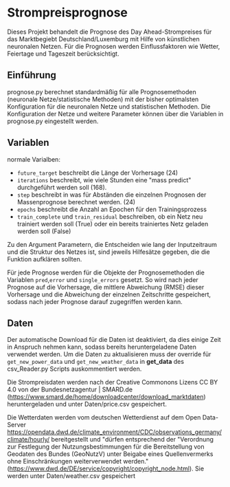 # Strompreisprognose
Dieses Projekt behandelt die Prognose des Day Ahead-Strompreises für das Marktbegiebt Deutschland/Luxemburg mit Hilfe von künstlichen neuronalen Netzen. Für die Prognosen werden Einflussfaktoren wie Wetter, Feiertage und Tageszeit berücksichtigt.

## Einführung
prognose.py berechnet standardmäßig für alle Prognosemethoden (neuronale Netze/statistische Methoden) mit der bisher optimalsten Konfiguration für die neuronalen Netze und statistischen Methoden. 
Die Konfiguration der Netze und weitere Parameter können über die Variablen in prognose.py eingestellt werden. 


## Variablen
normale Varialben:
- `future_target` beschreibt die Länge der Vorhersage (24)
- `iterations` beschreibt, wie viele Stunden eine "mass predict" durchgeführt werden soll (168). 
- `step` beschreibt in was für Abständen die einzelnen Prognosen der Massenprognose berechnet werden. (24)
- `epochs` beschreibt die Anzahl an Epochen für den Trainingsprozess
- `train_complete` und `train_residual` beschreiben, ob ein Netz neu trainiert werden soll (True) oder ein bereits trainiertes Netz geladen werden soll (False)

Zu den Argument Parametern, die Entscheiden wie lang der Inputzeitraum und die Struktur des Netzes ist, sind jeweils Hilfesätze gegeben, die die Funktion aufklären sollten.

Für jede Prognose werden für die  Objekte der Prognosemethoden die Variablen `pred`,`error` und `single_errors` gesetzt. So wird nach jeder Prognose auf die Vorhersage, die mittlere Abweichung (RMSE) dieser Vorhersage und die Abweichung der einzelnen Zeitschritte gespeichert, sodass nach jeder Prognose darauf zugegriffen werden kann.

## Daten
Der automatische Download für die Daten ist deaktiviert, da dies einige Zeit in Anspruch nehmen kann, sodass bereits heruntergeladene Daten verwendet werden. Um die Daten zu aktualisieren muss der override für `get_new_power_data` und `get_new_weather_data` in **get_data** des csv_Reader.py Scripts auskommentiert werden.

Die Strompreisdaten werden nach der Creative Commonons Lizens CC BY 4.0 von der Bundesnetzagentur | SMARD.de (https://www.smard.de/home/downloadcenter/download_marktdaten) heruntergeladen und unter Daten/price.csv gespeichert.

Die Wetterdaten werden vom deutschen Wetterdienst auf dem Open Data-Server https://opendata.dwd.de/climate_environment/CDC/observations_germany/climate/hourly/ bereitgestellt und "dürfen entsprechend der "Verordnung zur Festlegung der Nutzungsbestimmungen für die Bereitstellung von Geodaten des Bundes (GeoNutzV) unter Beigabe eines Quellenvermerks ohne Einschränkungen weiterverwendet werden." (https://www.dwd.de/DE/service/copyright/copyright_node.html). Sie werden unter Daten/weather.csv gespeichert
